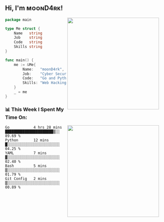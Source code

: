 <h2> Hi, I'm ᴍᴏᴏɴD4ʀᴋ!</h2>
<img align='right' src="https://github-readme-stats.vercel.app/api?username=moond4rk&show_icons=true&theme=radical" width="300">


```go
package main

type Me struct {
	Name   string
	Job    string
	Code   string
	Skills string
}

func main() {
	me := &Me{
		Name:   "moonD4rk",
		Job:    "Cyber Security Engineer",
		Code:   "Go and Python and Others",
		Skills: "Web Hacking ^o^",
	}
	_ = me
}
```



<h3>📊 This Week I Spent My Time On:</h3>
<img align='right' src="https://spotify-github-profile.vercel.app/api/view?uid=dayjackson56081&cover_image=true&theme=novatorem" width="300">

<!--START_SECTION:waka-->
```text
Go           4 hrs 28 mins   ██████████████████████▒░░   89.69 % 
Python       12 mins         █░░░░░░░░░░░░░░░░░░░░░░░░   04.25 % 
YAML         7 mins          ▓░░░░░░░░░░░░░░░░░░░░░░░░   02.40 % 
Bash         5 mins          ▒░░░░░░░░░░░░░░░░░░░░░░░░   01.79 % 
Git Config   2 mins          ▒░░░░░░░░░░░░░░░░░░░░░░░░   00.89 % 
```
<!--END_SECTION:waka-->

